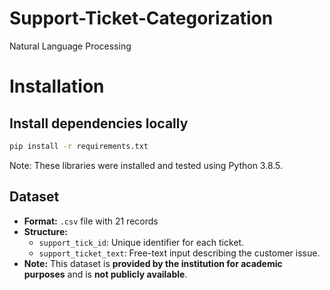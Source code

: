 # Support-Ticket-Categorization
Natural Language Processing
# Installation
## Install dependencies locally
  
  ```bash 
  pip install -r requirements.txt
  ```
 
Note: These libraries were installed and tested using Python 3.8.5.
## Dataset

- **Format:** `.csv` file with 21 records
- **Structure:**
  - `support_tick_id`: Unique identifier for each ticket.
  - `support_ticket_text`: Free-text input describing the customer issue.
- **Note:** This dataset is **provided by the institution for academic purposes** and is **not publicly available**.

